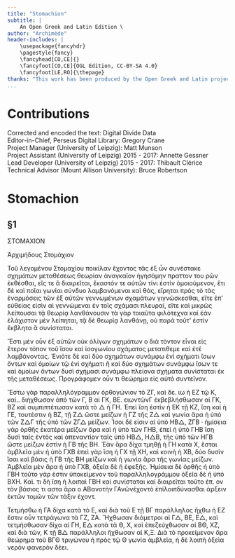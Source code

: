```yaml
---
title: "Stomachion"
subtitle: |
	An Open Greek and Latin Edition \ 
author: "Archimède"
header-includes: | 
	\usepackage{fancyhdr}
	\pagestyle{fancy}
	\fancyhead[CO,CE]{}
	\fancyfoot[CO,CE]{OGL Edition, CC-BY-SA 4.0}
	\fancyfoot[LE,RO]{\thepage}
thanks: "This work has been produced by the Open Greek and Latin project through the help of volunteers. See contributions for details."
...
```


# Contributions  

Corrected and encoded the text: Digital Divide Data  
 Editor-in-Chief, Perseus Digital Library: Gregory Crane  
 Project Manager (University of Leipzig): Matt Munson  
 Project Assistant (University of Leipzig) 2015 - 2017: Annette Gessner  
 Lead Developer (University of Leipzig) 2015 - 2017: Thibault Clérice  
 Technical Advisor (Mount Allison University): Bruce Robertson  

# Stomachion  

## §1  

<pb n="70"/>
<head>ΣΤΟΜΑΧΙΟΝ</head>
<p>Ἀρχιμήδους Στομάχιον</p>
<p>Τοῦ λεγομένου Στομαχίου ποικίλαν ἔχοντος τᾶς ἐξ
ὧν συνέστακε σχημάτων μεταθέσεως θεωρίαν ἀναγκαῖον
ἡγησάμην πραττον του <add cause="omitted"><gap reason="omitted"/></add> ρῶν ἐκθέσθαι, εἴς τε ἃ
<lb n="5"/> διαιρεῖται, ἕκαστόν τε αὐτῶν τίνι ἐστὶν ὁμοιούμενον,
ἔτι δὲ καὶ ποῖαι γωνίαι σύνδυο λαμβανόμεναι <add cause="omitted"><gap reason="omitted"/></add> καὶ
<add cause="omitted"><gap reason="omitted"/></add> θάς, εἴρηται πρὸς τὸ τὰς ἐναρμόσεις τῶν ἐξ αὐτῶν
γεννωμένων σχαμάτων γιγνώσκεσθαι, εἴτε ἐπʼ εὐθείας
εἰσὶν αἱ γεννώμεναι ἐν τοῖς σχάμασι πλευραί, εἴτε καὶ
<lb n="10"/> μικρῶς λείπουσαι τᾷ θεωρίᾳ λανθάνουσιν τὰ γὰρ τοιαῦτα
φιλότεχνα καὶ ἐὰν ἐλάχιστον μὲν λείπηται, τᾷ δὲ θεωρίᾳ
λανθάνῃ, οὐ παρὰ τοῦτʼ ἐστὶν ἔκβλητα ἃ συνίσταται.</p>
<p>Ἔστι μὲν οὖν ἐξ αὐτῶν οὐκ ὀλίγων σχημάτων <gap reason="omitted"/>ο<gap reason="omitted"/>
διὰ τὸ<gap reason="omitted"/>ν<gap reason="omitted"/>τον εἶναι εἰς ἕτερον τόπον τοῦ ἴσου καὶ
<lb n="15"/> ἰσογωνίου σχάματος μετατιθεμε<gap reason="omitted"/> καὶ ἑτέ<gap reason="omitted"/> λαμβάνοντας.
<add cause="omitted">Ἐνιό</add>τε δὲ καὶ δύο σχημάτων συνάμφω ἑνὶ σχήματι
ἴσων ὄντων καὶ ὁμοίων τῷ ἑνὶ σχήματι ἢ καὶ δύο σχημάτων
συνάμφω ἴσων τε καὶ ὁμοίων ὄντων δυσὶ σχήμασι συνάμφω
πλείονα σχήματα συνίσταται ἐκ τῆς μεταθέσεως. Προγράφομεν
<lb n="20"/> οὖν τι θεώρημα εἰς αὐτὸ συντεῖνον.</p>

<pb n="71"/>
<figure><graphic url="http://heml.mta.ca/lace/sidebysideview2/12871276"/></figure>
<p>Ἔστω γὰρ παραλληλόγραμμον ὀρθογώνιον τὸ ΖΓ,
καὶ δε. ι<gap reason="omitted"/>ω ἡ ΕΖ τῷ Κ, καὶ.. διήχθωσαν ἀπὸ τῶν Γ, Β
αἱ ΓΚ, ΒΕ. ει<gap reason="omitted"/>ων<gap reason="omitted"/>τῶν<gap reason="omitted"/>Γ <gap reason="omitted"/>ἐκ<add cause="omitted">βεβλή</add>σθωσαν αἱ
ΓΚ, ΒΖ καὶ συμπιπτέ<add cause="omitted">τωσαν κατὰ τὸ &#9651;<gap reason="omitted"/></add> ἡ ΓΗ. Ἐπεὶ
<lb n="5"/> ἴση ἐστὶν ἡ ΕΚ τῇ ΚΖ, <add cause="omitted">ἴση</add> καὶ ἡ ΓΕ, τουτέστιν ἡ ΒΖ,
τῇ Ζ&#9651; ὥ<add cause="omitted">στε</add> μείζων ἡ ΓΖ τῆς Ζ&#9651; καὶ γωνία <add cause="omitted">ἄρα</add>
ἡ ὑπὸ τῶν Ζ&#9651;Γ τῆς ὑπὸ τῶν ΖΓ&#9651; μείζων. Ἶσοι δέ εἰσιν
αἱ ὑπὸ ΗΒ&#9651;, ΖΓΒ · ἡμίσεια γὰρ ὀρθῆς ἑκατέρα μείζων
ἄρα καὶ ἡ ὑπὸ τῶν ΓΗΒ, ἐπεὶ ἡ ὑπὸ ΓΗΒ ἴση δυσὶ ταῖς
<lb n="10"/> ἐντὸς καὶ ἀπεναντίον ταῖς ὑπὸ ΗΒ&#9651;, Η&#9651;Β, τῆς ὑπὸ τῶν
ΗΓΒ ὥστε μείζων ἐστὶν ἡ ΓΒ τῆς ΒΗ. Ἐὰν ἄρα δίχα
τμηθῇ ἡ ΓΗ κατὰ Χ, ἔσται ἀμβλεῖα μὲν ἡ ὑπὸ ΓΧΒ
ἐπεὶ γὰρ ἴση ἡ ΓΧ τῇ ΧΗ, καὶ κοινὴ ἡ ΧΒ, δύο δυσὶν ἴσαι
καὶ βάσις ἡ ΓΒ τῆς ΒΗ μείζων καὶ ἡ γωνία ἄρα τῆς
<lb n="15"/> γωνίας μείζων. Ἀμβλεῖα μὲν ἄρα ἡ ὑπὸ ΓΧΒ, ὀξεῖα δὲ
ἡ ἐφεξῆς. Ἡμίσεια δὲ ὀρθῆς ἡ ὑπὸ ΓΒΗ τοῦτο γάρ
ἐστιν ὑποκείμενον τοῦ παραλληλογράμμου ὀξεῖα δὲ ἡ
ὑπὸ ΒΧΗ. Καὶ. τι δὴ ἴση ἡ λοιπαὶ ΓΒΗ καὶ συνίσταται
καὶ διαιρεῖται τοῦτο ἐπ. ον τὸν<gap reason="omitted"/> βάσιος<gap reason="omitted"/> τι<gap reason="omitted"/>
<lb n="20"/> αστ<gap reason="omitted"/>α<gap reason="omitted"/> ἄρα ο<gap reason="omitted"/> ΑΒ<gap reason="omitted"/>αν<gap reason="omitted"/>ο<gap reason="omitted"/>τὴν ΓΑ<gap reason="omitted"/>νῶν<gap reason="omitted"/>έχον<gap reason="omitted"/>τὸ

<pb n="72"/>
ἐπίλοιπ<gap reason="omitted"/>δύνασθαι ἀρ<gap reason="omitted"/>ξειν ἑκ<gap reason="omitted"/>τῶν τομῶν
<gap reason="omitted"/>τῶν τάξιν ἐχοντ<gap reason="omitted"/>.</p>
<figure><graphic url="http://heml.mta.ca/lace/sidebysideview2/12871276"/></figure>
<p>Τετμήσθω ἡ ΓΑ δίχα κατὰ τὸ Ε, καὶ διὰ τοῦ Ε τῇ ΒΓ
παράλληλος ἤχθω ἡ ΕΖ ἔστιν οὖν τετράγωνα τὰ ΓΖ,
<lb n="5"/> ΖΑ. Ἤχθωσαν διάμετροι αἱ Γ&#9651;, ΒΕ, Ε&#9651;, καὶ τετμήσθωσαν
δίχα αἱ ΓΗ, Ε&#9651; κατὰ τὰ Θ, Χ, καὶ ἐπεζεύχθωσαν αἱ ΒΘ,
ΧΖ, καὶ διὰ τῶν<gap reason="omitted"/>, Κ τῇ Β&#9651; παράλληλοι ἤχθωσαν αἱ
Κ<gap reason="omitted"/>,<gap reason="omitted"/>Ξ. Διὰ τὸ προκείμενον ἄρα θεώρημα τοῦ ΒΓΘ
τριγώνου ἡ πρὸς τῷ Θ γωνία ἀμβλεῖα, ἡ δὲ λοιπὴ ὀξεῖα<gap reason="omitted"/>
<lb n="10"/> νερὸν φανερὸν δὲ<gap reason="omitted"/>ει<gap reason="omitted"/>.</p>  

